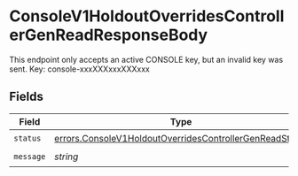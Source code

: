 # ConsoleV1HoldoutOverridesControllerGenReadResponseBody

This endpoint only accepts an active CONSOLE key, but an invalid key was sent. Key: console-xxxXXXxxxXXXxxx


## Fields

| Field                                                                                                                              | Type                                                                                                                               | Required                                                                                                                           | Description                                                                                                                        |
| ---------------------------------------------------------------------------------------------------------------------------------- | ---------------------------------------------------------------------------------------------------------------------------------- | ---------------------------------------------------------------------------------------------------------------------------------- | ---------------------------------------------------------------------------------------------------------------------------------- |
| `status`                                                                                                                           | [errors.ConsoleV1HoldoutOverridesControllerGenReadStatus](../../models/errors/consolev1holdoutoverridescontrollergenreadstatus.md) | :heavy_check_mark:                                                                                                                 | N/A                                                                                                                                |
| `message`                                                                                                                          | *string*                                                                                                                           | :heavy_check_mark:                                                                                                                 | N/A                                                                                                                                |